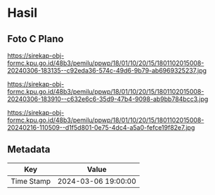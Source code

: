 # Hasil

## Foto C Plano

https://sirekap-obj-formc.kpu.go.id/48b3/pemilu/ppwp/18/01/10/20/15/1801102015008-20240306-183135--c92eda36-574c-49d6-9b79-ab6969325237.jpg

https://sirekap-obj-formc.kpu.go.id/48b3/pemilu/ppwp/18/01/10/20/15/1801102015008-20240306-183910--c632e6c6-35d9-47b4-9098-ab9bb784bcc3.jpg

https://sirekap-obj-formc.kpu.go.id/48b3/pemilu/ppwp/18/01/10/20/15/1801102015008-20240216-110509--d1f5d801-0e75-4dc4-a5a0-fefce19f82e7.jpg


## Metadata

| Key        | Value               |
| ---------- | ------------------- |
| Time Stamp | 2024-03-06 19:00:00 |



